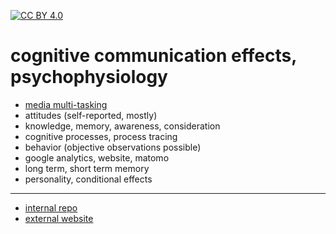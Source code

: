 [![CC BY 4.0][cc-by-shield]][cc-by]

[cc-by]: http://creativecommons.org/licenses/by/4.0/
[cc-by-image]: https://i.creativecommons.org/l/by/4.0/88x31.png
[cc-by-shield]: https://img.shields.io/badge/License-CC%20BY%204.0-lightgrey.svg

# cognitive communication effects, psychophysiology

- [media multi-tasking](https://nils-holmberg.github.io/cce-psy/web/mmt/)
- attitudes (self-reported, mostly)
- knowledge, memory, awareness, consideration
- cognitive processes, process tracing
- behavior (objective observations possible)
- google analytics, website, matomo
- long term, short term memory
- personality, conditional effects

---

- [internal repo](https://github.com/nils-holmberg/cce-psy)
- [external website](https://nils-holmberg.github.io/cce-psy/)



